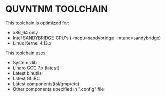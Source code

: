QUVNTNM TOOLCHAIN
===================================================
This toolchain is optimized for:
- x86_64 only
- Intel SANDYBRIDGE CPU's (-mcpu=sandybridge -mtune=sandybridge)
- Linux Kernel 4.13.x

This toolchain uses:
- System zlib
- Linaro GCC 7.x (latest)
- Latest binutils
- Latest GLIBC 
- Latest components(isl/gmp/etc)
- Other components specified in ".config" file
